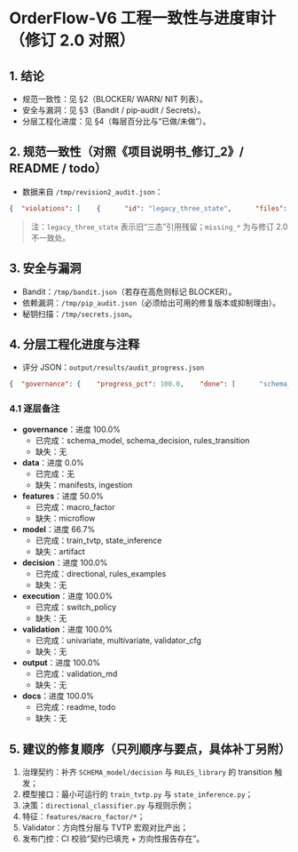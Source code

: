 # OrderFlow‑V6 工程一致性与进度审计（修订 2.0 对照）

## 1. 结论
- 规范一致性：见 §2（BLOCKER/ WARN/ NIT 列表）。
- 安全与漏洞：见 §3（Bandit / pip‑audit / Secrets）。
- 分层工程化进度：见 §4（每层百分比与“已做/未做”）。

## 2. 规范一致性（对照《项目说明书_修订_2》/ README / todo）
- 数据来自 `/tmp/revision2_audit.json`：

```json
{  "violations": [    {      "id": "legacy_three_state",      "files": [        "OrderFlow V6 策略诊断与改进报告.txt",        "OrderFlow-V6项目说明书_修订_2.md",        "README.md",        "tools/extract_spec.py"      ]    }  ],  "warnings": [],  "notes": []}
```

> 注：`legacy_three_state` 表示旧“三态”引用残留；`missing_*` 为与修订 2.0 不一致处。

## 3. 安全与漏洞

* Bandit：`/tmp/bandit.json`（若存在高危则标记 BLOCKER）。
* 依赖漏洞：`/tmp/pip_audit.json`（必须给出可用的修复版本或抑制理由）。
* 秘钥扫描：`/tmp/secrets.json`。

## 4. 分层工程化进度与注释

* 评分 JSON：`output/results/audit_progress.json`

```json
{  "governance": {    "progress_pct": 100.0,    "done": [      "schema_model",      "schema_decision",      "rules_transition"    ],    "missing": []  },  "data": {    "progress_pct": 0.0,    "done": [],    "missing": [      "manifests",      "ingestion"    ]  },  "features": {    "progress_pct": 50.0,    "done": [      "macro_factor"    ],    "missing": [      "microflow"    ]  },  "model": {    "progress_pct": 66.7,    "done": [      "train_tvtp",      "state_inference"    ],    "missing": [      "artifact"    ]  },  "decision": {    "progress_pct": 100.0,    "done": [      "directional",      "rules_examples"    ],    "missing": []  },  "execution": {    "progress_pct": 100.0,    "done": [      "switch_policy"    ],    "missing": []  },  "validation": {    "progress_pct": 100.0,    "done": [      "univariate",      "multivariate",      "validator_cfg"    ],    "missing": []  },  "output": {    "progress_pct": 100.0,    "done": [      "validation_md"    ],    "missing": []  },  "docs": {    "progress_pct": 100.0,    "done": [      "readme",      "todo"    ],    "missing": []  }}
```

### 4.1 逐层备注

* **governance**：进度 100.0% 
  * 已完成：schema_model, schema_decision, rules_transition
  * 缺失：无
* **data**：进度 0.0% 
  * 已完成：无
  * 缺失：manifests, ingestion
* **features**：进度 50.0% 
  * 已完成：macro_factor
  * 缺失：microflow
* **model**：进度 66.7% 
  * 已完成：train_tvtp, state_inference
  * 缺失：artifact
* **decision**：进度 100.0% 
  * 已完成：directional, rules_examples
  * 缺失：无
* **execution**：进度 100.0% 
  * 已完成：switch_policy
  * 缺失：无
* **validation**：进度 100.0% 
  * 已完成：univariate, multivariate, validator_cfg
  * 缺失：无
* **output**：进度 100.0% 
  * 已完成：validation_md
  * 缺失：无
* **docs**：进度 100.0% 
  * 已完成：readme, todo
  * 缺失：无

## 5. 建议的修复顺序（只列顺序与要点，具体补丁另附）

1. 治理契约：补齐 `SCHEMA_model/decision` 与 `RULES_library` 的 transition 触发；
2. 模型接口：最小可运行的 `train_tvtp.py` 与 `state_inference.py`；
3. 决策：`directional_classifier.py` 与规则示例；
4. 特征：`features/macro_factor/*`；
5. Validator：方向性分层与 TVTP 宏观对比产出；
6. 发布门控：CI 校验“契约已填充 + 方向性报告存在”。
